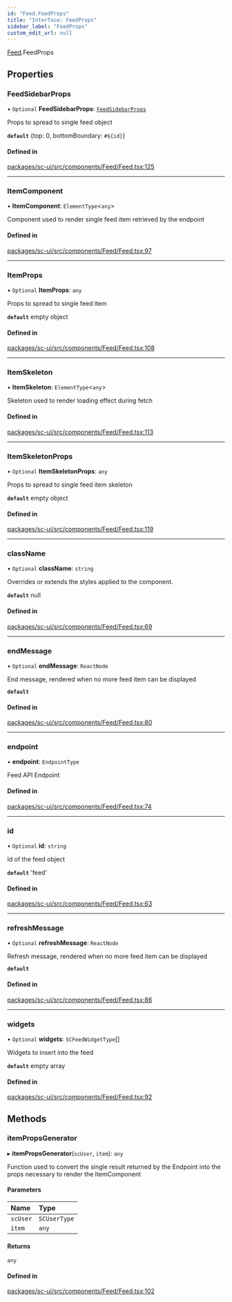 ```yaml
---
id: "Feed.FeedProps"
title: "Interface: FeedProps"
sidebar_label: "FeedProps"
custom_edit_url: null
---
```


[Feed](../modules/Feed).FeedProps

## Properties

### FeedSidebarProps

• `Optional` **FeedSidebarProps**: [`FeedSidebarProps`](Feed.FeedSidebarProps)

Props to spread to single feed object

**`default`** {top: 0, bottomBoundary: `#${id}`}

#### Defined in

[packages/sc-ui/src/components/Feed/Feed.tsx:125](https://github.com/selfcommunity/community-ui/blob/7897031/packages/sc-ui/src/components/Feed/Feed.tsx#L125)

___

### ItemComponent

• **ItemComponent**: `ElementType`<`any`\>

Component used to render single feed item retrieved by the endpoint

#### Defined in

[packages/sc-ui/src/components/Feed/Feed.tsx:97](https://github.com/selfcommunity/community-ui/blob/7897031/packages/sc-ui/src/components/Feed/Feed.tsx#L97)

___

### ItemProps

• `Optional` **ItemProps**: `any`

Props to spread to single feed item

**`default`** empty object

#### Defined in

[packages/sc-ui/src/components/Feed/Feed.tsx:108](https://github.com/selfcommunity/community-ui/blob/7897031/packages/sc-ui/src/components/Feed/Feed.tsx#L108)

___

### ItemSkeleton

• **ItemSkeleton**: `ElementType`<`any`\>

Skeleton used to render loading effect during fetch

#### Defined in

[packages/sc-ui/src/components/Feed/Feed.tsx:113](https://github.com/selfcommunity/community-ui/blob/7897031/packages/sc-ui/src/components/Feed/Feed.tsx#L113)

___

### ItemSkeletonProps

• `Optional` **ItemSkeletonProps**: `any`

Props to spread to single feed item skeleton

**`default`** empty object

#### Defined in

[packages/sc-ui/src/components/Feed/Feed.tsx:119](https://github.com/selfcommunity/community-ui/blob/7897031/packages/sc-ui/src/components/Feed/Feed.tsx#L119)

___

### className

• `Optional` **className**: `string`

Overrides or extends the styles applied to the component.

**`default`** null

#### Defined in

[packages/sc-ui/src/components/Feed/Feed.tsx:69](https://github.com/selfcommunity/community-ui/blob/7897031/packages/sc-ui/src/components/Feed/Feed.tsx#L69)

___

### endMessage

• `Optional` **endMessage**: `ReactNode`

End message, rendered when no more feed item can be displayed

**`default`** <FormattedMessage id="ui.feed.noOtherFeedObject" defaultMessage="ui.feed.noOtherFeedObject" />

#### Defined in

[packages/sc-ui/src/components/Feed/Feed.tsx:80](https://github.com/selfcommunity/community-ui/blob/7897031/packages/sc-ui/src/components/Feed/Feed.tsx#L80)

___

### endpoint

• **endpoint**: `EndpointType`

Feed API Endpoint

#### Defined in

[packages/sc-ui/src/components/Feed/Feed.tsx:74](https://github.com/selfcommunity/community-ui/blob/7897031/packages/sc-ui/src/components/Feed/Feed.tsx#L74)

___

### id

• `Optional` **id**: `string`

Id of the feed object

**`default`** 'feed'

#### Defined in

[packages/sc-ui/src/components/Feed/Feed.tsx:63](https://github.com/selfcommunity/community-ui/blob/7897031/packages/sc-ui/src/components/Feed/Feed.tsx#L63)

___

### refreshMessage

• `Optional` **refreshMessage**: `ReactNode`

Refresh message, rendered when no more feed item can be displayed

**`default`** <FormattedMessage id="ui.feed.refreshRelease" defaultMessage="ui.feed.refreshRelease" />

#### Defined in

[packages/sc-ui/src/components/Feed/Feed.tsx:86](https://github.com/selfcommunity/community-ui/blob/7897031/packages/sc-ui/src/components/Feed/Feed.tsx#L86)

___

### widgets

• `Optional` **widgets**: `SCFeedWidgetType`[]

Widgets to insert into the feed

**`default`** empty array

#### Defined in

[packages/sc-ui/src/components/Feed/Feed.tsx:92](https://github.com/selfcommunity/community-ui/blob/7897031/packages/sc-ui/src/components/Feed/Feed.tsx#L92)

## Methods

### itemPropsGenerator

▸ **itemPropsGenerator**(`scUser`, `item`): `any`

Function used to convert the single result returned by the Endpoint into the props necessary to render the ItemComponent

#### Parameters

| Name | Type |
| :------ | :------ |
| `scUser` | `SCUserType` |
| `item` | `any` |

#### Returns

`any`

#### Defined in

[packages/sc-ui/src/components/Feed/Feed.tsx:102](https://github.com/selfcommunity/community-ui/blob/7897031/packages/sc-ui/src/components/Feed/Feed.tsx#L102)
